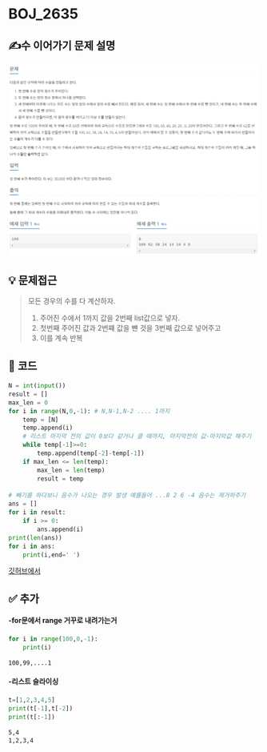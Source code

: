 # BOJ_2635

## ✍수 이어가기 문제 설명

![문제](../images/boj_2635_1.PNG)

## 💡 문제접근

> 모든 경우의 수를 다 계산하자.
>
> 1. 주어진 수에서 1까지 값을 2번째 list값으로 넣자.
> 2. 첫번째 주어진 값과 2번쨰 값을 뺸 것을 3번째 값으로 넣어주고
> 3. 이를 계속 반복



## 🔑 코드

```python
N = int(input())
result = []
max_len = 0
for i in range(N,0,-1): # N,N-1,N-2 .... 1까지
    temp = [N]
    temp.append(i)
    # 리스트 마지막 전의 값이 0보다 같거나 클 때까지, 마지막전의 값-마지막값 해주기
    while temp[-1]>=0:
        temp.append(temp[-2]-temp[-1])
    if max_len <= len(temp):
        max_len = len(temp)
        result = temp

# 빼기를 하다보니 음수가 나오는 경우 발생 예를들어 ...8 2 6 -4 음수는 제거하주기
ans = []
for i in result:
    if i >= 0:
        ans.append(i)
print(len(ans))
for i in ans:
    print(i,end=' ')


```

[깃허브에서](https://github.com/wealways/TIL/tree/master/algorithm)



## ✅ 추가

#### -for문에서 range 거꾸로 내려가는거 

```python
for i in range(100,0,-1):
    print(i)
```

```
100,99,....1
```

#### -리스트 슬라이싱

```python
t=[1,2,3,4,5]
print(t[-1],t[-2])
print(t[:-1])
```

```
5,4
1,2,3,4
```

